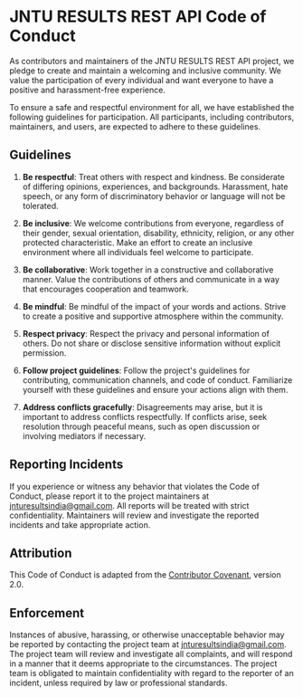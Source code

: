 # JNTU RESULTS REST API Code of Conduct

As contributors and maintainers of the JNTU RESULTS REST API project, we pledge to create and maintain a welcoming and inclusive community. We value the participation of every individual and want everyone to have a positive and harassment-free experience.

To ensure a safe and respectful environment for all, we have established the following guidelines for participation. All participants, including contributors, maintainers, and users, are expected to adhere to these guidelines.

## Guidelines

1. **Be respectful**: Treat others with respect and kindness. Be considerate of differing opinions, experiences, and backgrounds. Harassment, hate speech, or any form of discriminatory behavior or language will not be tolerated.

2. **Be inclusive**: We welcome contributions from everyone, regardless of their gender, sexual orientation, disability, ethnicity, religion, or any other protected characteristic. Make an effort to create an inclusive environment where all individuals feel welcome to participate.

3. **Be collaborative**: Work together in a constructive and collaborative manner. Value the contributions of others and communicate in a way that encourages cooperation and teamwork.

4. **Be mindful**: Be mindful of the impact of your words and actions. Strive to create a positive and supportive atmosphere within the community.

5. **Respect privacy**: Respect the privacy and personal information of others. Do not share or disclose sensitive information without explicit permission.

6. **Follow project guidelines**: Follow the project's guidelines for contributing, communication channels, and code of conduct. Familiarize yourself with these guidelines and ensure your actions align with them.

7. **Address conflicts gracefully**: Disagreements may arise, but it is important to address conflicts respectfully. If conflicts arise, seek resolution through peaceful means, such as open discussion or involving mediators if necessary.

## Reporting Incidents

If you experience or witness any behavior that violates the Code of Conduct, please report it to the project maintainers at [jnturesultsindia@gmail.com](mailto:jnturesultsindia@gmail.com). All reports will be treated with strict confidentiality. Maintainers will review and investigate the reported incidents and take appropriate action.

## Attribution

This Code of Conduct is adapted from the [Contributor Covenant](https://www.contributor-covenant.org/version/2/0/code_of_conduct.html), version 2.0.

## Enforcement

Instances of abusive, harassing, or otherwise unacceptable behavior may be reported by contacting the project team at [jnturesultsindia@gmail.com](mailto:jnturesultsindia@gmail.com). The project team will review and investigate all complaints, and will respond in a manner that it deems appropriate to the circumstances. The project team is obligated to maintain confidentiality with regard to the reporter of an incident, unless required by law or professional standards.
